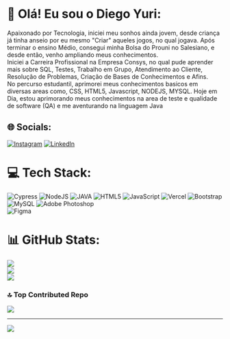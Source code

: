 # 💫 Olá! Eu sou o Diego Yuri:
Apaixonado por Tecnologia, iniciei meu sonhos ainda jovem, desde criança já tinha anseio por eu mesmo "Criar" aqueles jogos, no qual jogava. Após terminar o ensino Médio, consegui minha Bolsa do Prouni no Salesiano, e desde então, venho ampliando meus conhecimentos.<br>Iniciei a Carreira Profissional na Empresa Consys, no qual pude aprender mais sobre SQL, Testes, Trabalho em Grupo, Atendimento ao Cliente, Resolução de Problemas, Criação de Bases de Conhecimentos e Afins.<br>No percurso estudantil, aprimorei meus conhecimentos basicos em diversas areas como, CSS, HTML5, Javascript, NODEJS, MYSQL. Hoje em Dia, estou aprimorando meus conhecimentos na area de teste e qualidade de software (QA) e me aventurando na linguagem Java


## 🌐 Socials:
[![Instagram](https://img.shields.io/badge/Instagram-%23E4405F.svg?logo=Instagram&logoColor=white)](https://instagram.com/https://www.instagram.com/yuriilost/) [![LinkedIn](https://img.shields.io/badge/LinkedIn-%230077B5.svg?logo=linkedin&logoColor=white)](https://linkedin.com/in/https://www.linkedin.com/in/diegoyuri/) 



# 💻 Tech Stack:
![Cypress](https://img.shields.io/badge/-cypress-%23E5E5E5?style=for-the-badge&logo=cypress&logoColor=058a5e)
![NodeJS](https://img.shields.io/badge/node.js-%2343853D.svg?style=for-the-badge&logo=node-dot-js&logoColor=white)
![JAVA](https://img.shields.io/badge/Java-ED8B00?style=for-the-badge&logo=openjdk&logoColor=white)
![HTML5](https://img.shields.io/badge/html5-%23E34F26.svg?style=for-the-badge&logo=html5&logoColor=white)
![JavaScript](https://img.shields.io/badge/javascript-%23323330.svg?style=for-the-badge&logo=javascript&logoColor=%23F7DF1E) 
![Vercel](https://img.shields.io/badge/vercel-%23000000.svg?style=for-the-badge&logo=vercel&logoColor=white) 
![Bootstrap](https://img.shields.io/badge/bootstrap-%23563D7C.svg?style=for-the-badge&logo=bootstrap&logoColor=white) 
![MySQL](https://img.shields.io/badge/mysql-%2300f.svg?style=for-the-badge&logo=mysql&logoColor=white) 
![Adobe Photoshop](https://img.shields.io/badge/adobephotoshop-%2331A8FF.svg?style=for-the-badge&logo=adobephotoshop&logoColor=white) 	
![Figma](https://img.shields.io/badge/figma-%23F24E1E.svg?style=for-the-badge&logo=figma&logoColor=white)
# 📊 GitHub Stats:
![](https://github-readme-stats.vercel.app/api?username=Yuridiegotech&theme=dark&hide_border=false&include_all_commits=true&count_private=true)<br/>
![](https://github-readme-streak-stats.herokuapp.com/?user=Yuridiegotech&theme=dark&hide_border=false)<br/>
![](https://github-readme-stats.vercel.app/api/top-langs/?username=Yuridiegotech&theme=dark&hide_border=false&include_all_commits=true&count_private=true&layout=compact)

### 🔝 Top Contributed Repo
![](https://github-contributor-stats.vercel.app/api?username=Yuridiegotech&limit=5&theme=monokai&combine_all_yearly_contributions=true)

---
[![](https://visitcount.itsvg.in/api?id=Yuridiegotech&icon=2&color=11)](https://visitcount.itsvg.in)

